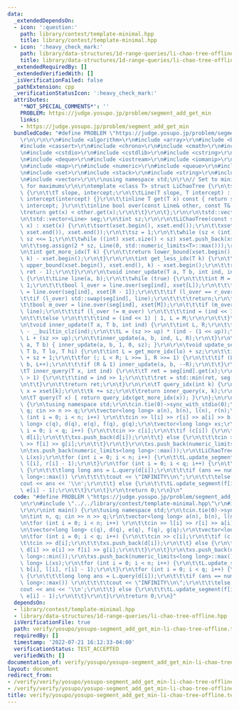 ```yaml
---
data:
  _extendedDependsOn:
  - icon: ':question:'
    path: library/contest/template-minimal.hpp
    title: library/contest/template-minimal.hpp
  - icon: ':heavy_check_mark:'
    path: library/data-structures/1d-range-queries/li-chao-tree-offline.hpp
    title: library/data-structures/1d-range-queries/li-chao-tree-offline.hpp
  _extendedRequiredBy: []
  _extendedVerifiedWith: []
  _isVerificationFailed: false
  _pathExtension: cpp
  _verificationStatusIcon: ':heavy_check_mark:'
  attributes:
    '*NOT_SPECIAL_COMMENTS*': ''
    PROBLEM: https://judge.yosupo.jp/problem/segment_add_get_min
    links:
    - https://judge.yosupo.jp/problem/segment_add_get_min
  bundledCode: "#define PROBLEM \"https://judge.yosupo.jp/problem/segment_add_get_min\"\
    \r\n\r\n\r\n#include <algorithm>\r\n#include <array>\r\n#include <bitset>\r\n\
    #include <cassert>\r\n#include <chrono>\r\n#include <cmath>\r\n#include <complex>\r\
    \n#include <cstdio>\r\n#include <cstdlib>\r\n#include <cstring>\r\n#include <ctime>\r\
    \n#include <deque>\r\n#include <iostream>\r\n#include <iomanip>\r\n#include <list>\r\
    \n#include <map>\r\n#include <numeric>\r\n#include <queue>\r\n#include <random>\r\
    \n#include <set>\r\n#include <stack>\r\n#include <string>\r\n#include <unordered_map>\r\
    \n#include <vector>\r\n\r\nusing namespace std;\n\r\n// Set to minimums, negate\
    \ for maximums\r\n\r\ntemplate <class T> struct LiChaoTree {\r\n\tstruct Line\
    \ {\r\n\t\tT slope, intercept;\r\n\t\tLine(T slope, T intercept) : slope(slope),\
    \ intercept(intercept) {}\r\n\t\tinline T get(T x) const { return slope * x +\
    \ intercept; }\r\n\t\tinline bool over(const Line& other, const T& x) {\r\n\t\t\
    \treturn get(x) < other.get(x);\r\n\t\t}\r\n\t};\r\n\r\n\tstd::vector<T> xset;\r\
    \n\tstd::vector<Line> seg;\r\n\tint sz;\r\n\r\n\tLiChaoTree(const std::vector<T>&\
    \ x) : xset(x) {\r\n\t\tsort(xset.begin(), xset.end());\r\n\t\txset.erase(unique(xset.begin(),\
    \ xset.end()), xset.end());\r\n\t\tsz = 1;\r\n\t\twhile (sz < (int) xset.size())\
    \ sz <<= 1;\r\n\t\twhile ((int) xset.size() < sz) xset.push_back(xset.back());\r\
    \n\t\tseg.assign(2 * sz, Line(0, std::numeric_limits<T>::max()));\r\n\t}\r\n\r\
    \n\tint get_more_idx(T k) {\r\n\t\treturn lower_bound(xset.begin(), xset.end(),\
    \ k) - xset.begin();\r\n\t}\r\n\r\n\tint get_less_idx(T k) {\r\n\t\tint ret =\
    \ upper_bound(xset.begin(), xset.end(), k) - xset.begin();\r\n\t\treturn std::max(0,\
    \ ret - 1);\r\n\t}\r\n\r\n\tvoid inner_update(T a, T b, int ind, int L, int R)\
    \ {\r\n\t\tLine line(a, b);\r\n\t\twhile (true) {\r\n\t\t\tint M = (L + R) >>\
    \ 1;\r\n\t\t\tbool l_over = line.over(seg[ind], xset[L]);\r\n\t\t\tbool r_over\
    \ = line.over(seg[ind], xset[R - 1]);\r\n\t\t\tif (l_over == r_over) {\r\n\t\t\
    \t\tif (l_over) std::swap(seg[ind], line);\r\n\t\t\t\treturn;\r\n\t\t\t}\r\n\t\
    \t\tbool m_over = line.over(seg[ind], xset[M]);\r\n\t\t\tif (m_over) std::swap(seg[ind],\
    \ line);\r\n\t\t\tif (l_over != m_over) \r\n\t\t\t\tind = (ind << 1), R = M;\r\
    \n\t\t\telse \r\n\t\t\t\tind = (ind << 1) | 1, L = M;\r\n\r\n\t\t}\r\n\t}\r\n\r\
    \n\tvoid inner_update(T a, T b, int ind) {\r\n\t\tint L, R;\r\n\t\tint up = 31\
    \ - __builtin_clz(ind);\r\n\t\tL = (sz >> up) * (ind - (1 << up));\r\n\t\tR =\
    \ L + (sz >> up);\r\n\t\tinner_update(a, b, ind, L, R);\r\n\t}\r\n\r\n\tvoid update(T\
    \ a, T b) { inner_update(a, b, 1, 0, sz); }\r\n\r\n\tvoid update_segment(T a,\
    \ T b, T lo, T hi) {\r\n\t\tint L = get_more_idx(lo) + sz;\r\n\t\tint R = get_less_idx(hi)\
    \ + sz + 1;\r\n\t\tfor (; L < R; L >>= 1, R >>= 1) {\r\n\t\t\tif (L & 1) inner_update(a,\
    \ b, L++);\r\n\t\t\tif (R & 1) inner_update(a, b, --R);\r\n\t\t}\r\n\t}\r\n\r\n\
    \tT inner_query(T x, int ind) {\r\n\t\tT ret = seg[ind].get(x);\r\n\t\twhile (ind\
    \ > 1) {\r\n\t\t\tind = ind >> 1;\r\n\t\t\tret = std::min(ret, seg[ind].get(x));\r\
    \n\t\t}\r\n\t\treturn ret;\r\n\t}\r\n\r\n\tT query_idx(int k) {\r\n\t\tconst T\
    \ x = xset[k];\r\n\t\tk += sz;\r\n\t\treturn inner_query(x, k);\r\n\t}\r\n\t\r\
    \n\tT query(T x) { return query_idx(get_more_idx(x)); }\r\n};\n\r\nint main()\
    \ {\r\n\tusing namespace std;\r\n\tcin.tie(0)->sync_with_stdio(0);\r\n\tint n,\
    \ q; cin >> n >> q;\r\n\tvector<long long> a(n), b(n), l(n), r(n);\t\r\n\tfor\
    \ (int i = 0; i < n; i++) \r\n\t\tcin >> l[i] >> r[i] >> a[i] >> b[i];\r\n\tvector<long\
    \ long> c(q), d(q), e(q), f(q), g(q);\r\n\tvector<long long> xs;\r\n\tfor (int\
    \ i = 0; i < q; i++) {\r\n\t\tcin >> c[i];\r\n\t\tif (c[i]) {\r\n\t\t\tcin >>\
    \ d[i];\r\n\t\t\txs.push_back(d[i]);\r\n\t\t} else {\r\n\t\t\tcin >> d[i] >> e[i]\
    \ >> f[i] >> g[i];\r\n\t\t}\r\n\t}\r\n\txs.push_back(numeric_limits<long long>::min());\r\
    \n\txs.push_back(numeric_limits<long long>::max());\r\n\tLiChaoTree<long long>\
    \ L(xs);\r\n\tfor (int i = 0; i < n; i++) {\r\n\t\tL.update_segment(a[i], b[i],\
    \ l[i], r[i] - 1);\r\n\t}\r\n\tfor (int i = 0; i < q; i++) {\r\n\t\tif (c[i])\
    \ {\r\n\t\t\tlong long ans = L.query(d[i]);\r\n\t\t\tif (ans == numeric_limits<long\
    \ long>::max()) \r\n\t\t\t\tcout << \"INFINITY\\n\";\r\n\t\t\telse \r\n\t\t\t\t\
    cout << ans << '\\n';\r\n\t\t} else {\r\n\t\t\tL.update_segment(f[i], g[i], d[i],\
    \ e[i] - 1);\r\n\t\t}\r\n\t}\r\n\treturn 0;\r\n}\n"
  code: "#define PROBLEM \"https://judge.yosupo.jp/problem/segment_add_get_min\"\r\
    \n\r\n#include \"../../library/contest/template-minimal.hpp\"\r\n#include \"../../library/data-structures/1d-range-queries/li-chao-tree-offline.hpp\"\
    \r\n\r\nint main() {\r\n\tusing namespace std;\r\n\tcin.tie(0)->sync_with_stdio(0);\r\
    \n\tint n, q; cin >> n >> q;\r\n\tvector<long long> a(n), b(n), l(n), r(n);\t\r\
    \n\tfor (int i = 0; i < n; i++) \r\n\t\tcin >> l[i] >> r[i] >> a[i] >> b[i];\r\
    \n\tvector<long long> c(q), d(q), e(q), f(q), g(q);\r\n\tvector<long long> xs;\r\
    \n\tfor (int i = 0; i < q; i++) {\r\n\t\tcin >> c[i];\r\n\t\tif (c[i]) {\r\n\t\
    \t\tcin >> d[i];\r\n\t\t\txs.push_back(d[i]);\r\n\t\t} else {\r\n\t\t\tcin >>\
    \ d[i] >> e[i] >> f[i] >> g[i];\r\n\t\t}\r\n\t}\r\n\txs.push_back(numeric_limits<long\
    \ long>::min());\r\n\txs.push_back(numeric_limits<long long>::max());\r\n\tLiChaoTree<long\
    \ long> L(xs);\r\n\tfor (int i = 0; i < n; i++) {\r\n\t\tL.update_segment(a[i],\
    \ b[i], l[i], r[i] - 1);\r\n\t}\r\n\tfor (int i = 0; i < q; i++) {\r\n\t\tif (c[i])\
    \ {\r\n\t\t\tlong long ans = L.query(d[i]);\r\n\t\t\tif (ans == numeric_limits<long\
    \ long>::max()) \r\n\t\t\t\tcout << \"INFINITY\\n\";\r\n\t\t\telse \r\n\t\t\t\t\
    cout << ans << '\\n';\r\n\t\t} else {\r\n\t\t\tL.update_segment(f[i], g[i], d[i],\
    \ e[i] - 1);\r\n\t\t}\r\n\t}\r\n\treturn 0;\r\n}"
  dependsOn:
  - library/contest/template-minimal.hpp
  - library/data-structures/1d-range-queries/li-chao-tree-offline.hpp
  isVerificationFile: true
  path: verify/yosupo/yosupo-segment_add_get_min-li-chao-tree-offline.test.cpp
  requiredBy: []
  timestamp: '2022-07-21 16:12:33-04:00'
  verificationStatus: TEST_ACCEPTED
  verifiedWith: []
documentation_of: verify/yosupo/yosupo-segment_add_get_min-li-chao-tree-offline.test.cpp
layout: document
redirect_from:
- /verify/verify/yosupo/yosupo-segment_add_get_min-li-chao-tree-offline.test.cpp
- /verify/verify/yosupo/yosupo-segment_add_get_min-li-chao-tree-offline.test.cpp.html
title: verify/yosupo/yosupo-segment_add_get_min-li-chao-tree-offline.test.cpp
---
```

